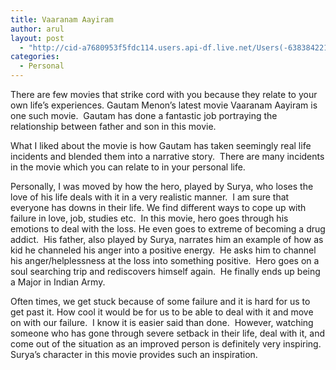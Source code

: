 ```yaml
---
title: Vaaranam Aayiram
author: arul
layout: post
  - "http://cid-a7680953f5fdc114.users.api-df.live.net/Users(-6383842215583694572)/Blogs('A7680953F5FDC114!113')/Entries('A7680953F5FDC114!524')?authkey=NzXxYOsM*PI%24"
categories:
  - Personal
---
```

<div id="msgcns!A7680953F5FDC114!524" class="bvMsg">
  <p>
    There are few movies that strike cord with you because they relate to your own life’s experiences. Gautam Menon’s latest movie Vaaranam Aayiram is one such movie.  Gautam has done a fantastic job portraying the relationship between father and son in this movie. 
  </p>
  
  <p>
    What I liked about the movie is how Gautam has taken seemingly real life incidents and blended them into a narrative story.  There are many incidents in the movie which you can relate to in your personal life.
  </p>
  
  <p>
    Personally, I was moved by how the hero, played by Surya, who loses the love of his life deals with it in a very realistic manner.  I am sure that everyone has downs in their life. We find different ways to cope up with failure in love, job, studies etc.  In this movie, hero goes through his emotions to deal with the loss. He even goes to extreme of becoming a drug addict.  His father, also played by Surya, narrates him an example of how as kid he channeled his anger into a positive energy.  He asks him to channel his anger/helplessness at the loss into something positive.  Hero goes on a soul searching trip and rediscovers himself again.  He finally ends up being a Major in Indian Army.
  </p>
  
  <p>
    Often times, we get stuck because of some failure and it is hard for us to get past it. How cool it would be for us to be able to deal with it and move on with our failure.  I know it is easier said than done.  However, watching  someone who has gone through severe setback in their life, deal with it, and come out of the situation as an improved person is definitely very inspiring.  Surya’s character in this movie provides such an inspiration.
  </p>
</div>
